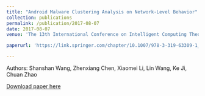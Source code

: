 ```yaml
---
title: "Android Malware Clustering Analysis on Network-Level Behavior"
collection: publications
permalink: /publication/2017-08-07
date: 2017-08-07
venue: 'The 13th International Conference on Intelligent Computing Theories and Application'

paperurl: 'https://link.springer.com/chapter/10.1007/978-3-319-63309-1_71'

---
```

Authors: Shanshan Wang, Zhenxiang Chen, Xiaomei Li, Lin Wang, Ke Ji, Chuan Zhao

[Download paper here](https://link.springer.com/chapter/10.1007/978-3-319-63309-1_71)
